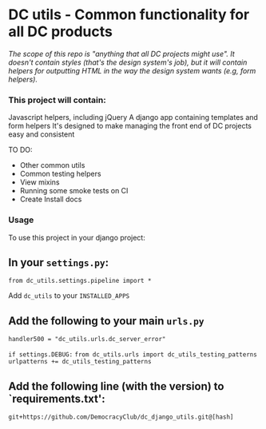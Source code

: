 # DC utils - Common functionality for all DC products

*The scope of this repo is "anything that all DC projects might use". It doesn't contain styles (that's the design system's job), but it will contain helpers for outputting HTML in the way the design system wants (e.g, form helpers).* 

### This project will contain:
 
Javascript helpers, including jQuery
A django app containing templates and form helpers
It's designed to make managing the front end of DC projects easy and consistent

TO DO: 
- Other common utils  
- Common testing helpers
- View mixins
- Running some smoke tests on CI
- Create Install docs

### Usage
To use this project in your django project: 

## In your `settings.py`:

`from dc_utils.settings.pipeline import *`

Add `dc_utils` to your `INSTALLED_APPS`

## Add the following to your main `urls.py`

`handler500 = "dc_utils.urls.dc_server_error"`

`if settings.DEBUG:`
    `from dc_utils.urls import dc_utils_testing_patterns`
    `urlpatterns += dc_utils_testing_patterns`
## Add the following line (with the version) to `requirements.txt':
`git+https://github.com/DemocracyClub/dc_django_utils.git@[hash]`
